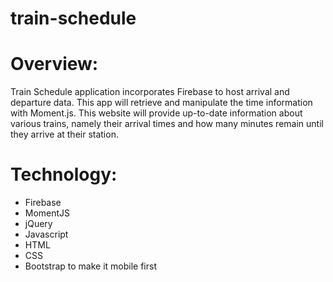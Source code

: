 # train-schedule

# Overview:
Train Schedule application incorporates Firebase to host arrival and departure data. This app will retrieve and manipulate the time information with Moment.js. This website will provide up-to-date information about various trains, namely their arrival times and how many minutes remain until they arrive at their station.

# Technology:
- Firebase
- MomentJS
- jQuery
- Javascript
- HTML
- CSS
- Bootstrap to make it mobile first
